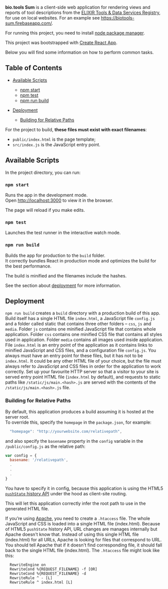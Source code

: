 **bio.tools Sum** is a client-side web application for rendering views and reports of tool descriptions from the [ELIXIR Tools & Data Services Registry](https://bio.tools), for use on local websites.  For an example see https://biotools-sum.firebaseapp.com/.

For running this project, you need to install [node package manager](https://www.npmjs.com/get-npm).

This project was bootstrapped with [Create React App](https://github.com/facebookincubator/create-react-app).

Below you will find some information on how to perform common tasks.<br>

## Table of Contents

- [Available Scripts](#available-scripts)
  - [npm start](#npm-start)
  - [npm test](#npm-test)
  - [npm run build](#npm-run-build)

- [Deployment](#deployment)
  - [Building for Relative Paths](#building-for-relative-paths)

For the project to build, **these files must exist with exact filenames**:

* `public/index.html` is the page template;
* `src/index.js` is the JavaScript entry point.

## Available Scripts

In the project directory, you can run:

### `npm start`

Runs the app in the development mode.<br>
Open [http://localhost:3000](http://localhost:3000) to view it in the browser.

The page will reload if you make edits.<br>

### `npm test`

Launches the test runner in the interactive watch mode.<br>

### `npm run build`

Builds the app for production to the `build` folder.<br>
It correctly bundles React in production mode and optimizes the build for the best performance.

The build is minified and the filenames include the hashes.<br>

See the section about [deployment](#deployment) for more information.


## Deployment

`npm run build` creates a `build` directory with a production build of this app. Build itself has a single
HTML file `index.html`, a JavaScript file `config.js` and a folder called static that contains three other
folders – `css`, `js` and `media`. Folder `js` contains one minified JavaScript file that contains whole
application. Folder `css` contains one minified CSS file that contains all styles used in application.
Folder `media` contains all images used inside application. File `index.html` is an entry point of the
application as it contains links to minified JavaScript and CSS files, and a configuration file
`config.js`. You always must have an entry point for these files, but it has not to be `index.html`. It
could be any other HTML file of your choice, but the file must always refer to JavaScript and CSS
files in order for the application to work correctly. Set up your favourite HTTP server so that a
visitor to your site is served entry point HTML file (`index.html` by default), and requests to static
paths like `/static/js/main.<hash>.js` are served with the contents of the `/static/js/main.<hash>.js`
file.

### Building for Relative Paths 

By default, this application produces a build assuming it is hosted at the server root.<br>
To override this, specify the `homepage` in the `package.json`, for example:

```js
  "homepage": "http://yourwebsite.com/relativepath",
```

and also specify the `basename` property in the `config` variable in the `/public/config.js` as the relative path:

```js
var config = {
  basename: '/relativepath',
  .
  .
  . 
}
```

You have to specify it in config, because this application is using the HTML5 [`pushState` history API](https://developer.mozilla.org/en-US/docs/Web/API/History_API#Adding_and_modifying_history_entries) under the hood as client-site routing.

This will let this application correctly infer the root path to use in the generated HTML file.


If you’re using [Apache](https://httpd.apache.org/), you need to create a `.htaccess` file. The whole JavaScript and CSS is loaded into a single HTML file (index.html). Because of HTML5 `pushState` history API, URL changes are manages internally but Apache doesn't know that. Instead of using this single HTML file (index.html) for all URLs, Apache is looking for files that correspond to URL. You should tell Apache that if it doesn't find corresponding file, it should fall back to the single HTML file (index.html).
The `.htaccess` file might look like this:

```
  RewriteEngine on
  RewriteCond %{REQUEST_FILENAME} -f [OR]
  RewriteCond %{REQUEST_FILENAME} -d
  RewriteRule ^ - [L]
  RewriteRule ^ index.html [L]
```
